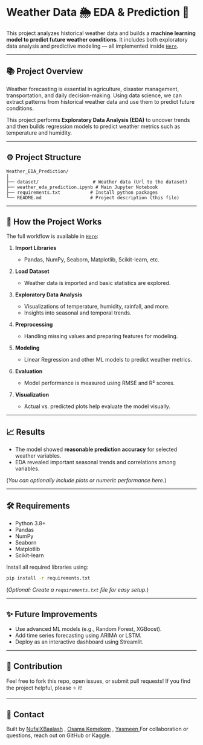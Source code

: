 # Weather Data 🌦️ EDA & Prediction 🔮

This project analyzes historical weather data and builds a **machine learning model to predict future weather conditions**.
It includes both exploratory data analysis and predictive modeling — all implemented inside [`Here`](weather-data-eda-prediction.ipynb).

---

## 📚 Project Overview

Weather forecasting is essential in agriculture, disaster management, transportation, and daily decision-making.
Using data science, we can extract patterns from historical weather data and use them to predict future conditions.

This project performs **Exploratory Data Analysis (EDA)** to uncover trends and then builds regression models to predict weather metrics such as temperature and humidity.

---

## ⚙️ Project Structure

```
Weather_EDA_Prediction/
│
├── dataset/                    # Weather data (Url to the dataset)
├── weather_eda_prediction.ipynb # Main Jupyter Notebook
├── requirements.txt           # Install python packages
└── README.md                  # Project description (this file)
```

---

## 🚀 How the Project Works

The full workflow is available in [`Here`](weather-data-eda-prediction.ipynb):

1. **Import Libraries**

   * Pandas, NumPy, Seaborn, Matplotlib, Scikit-learn, etc.

2. **Load Dataset**

   * Weather data is imported and basic statistics are explored.

3. **Exploratory Data Analysis**

   * Visualizations of temperature, humidity, rainfall, and more.
   * Insights into seasonal and temporal trends.

4. **Preprocessing**

   * Handling missing values and preparing features for modeling.

5. **Modeling**

   * Linear Regression and other ML models to predict weather metrics.

6. **Evaluation**

   * Model performance is measured using RMSE and R² scores.

7. **Visualization**

   * Actual vs. predicted plots help evaluate the model visually.

---

## 📈 Results

* The model showed **reasonable prediction accuracy** for selected weather variables.
* EDA revealed important seasonal trends and correlations among variables.

(*You can optionally include plots or numeric performance here.*)

---

## 🛠️ Requirements

* Python 3.8+
* Pandas
* NumPy
* Seaborn
* Matplotlib
* Scikit-learn

Install all required libraries using:

```bash
pip install -r requirements.txt
```

(*Optional: Create a `requirements.txt` file for easy setup.*)

---

## ✨ Future Improvements

* Use advanced ML models (e.g., Random Forest, XGBoost).
* Add time series forecasting using ARIMA or LSTM.
* Deploy as an interactive dashboard using Streamlit.

---

## 🤝 Contribution

Feel free to fork this repo, open issues, or submit pull requests!
If you find the project helpful, please ⭐ it!

---

## 📩 Contact

Built by [NufalXBaalash](https://github.com/NufalXBaalash) , [Osama Kemekem](https://github.com/osamakemekem) , [Yasmeen
](https://github.com/yasmeenn88)
For collaboration or questions, reach out on GitHub or Kaggle.
